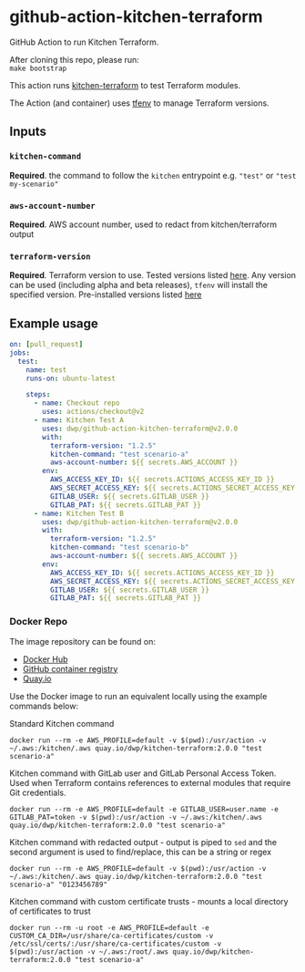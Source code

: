 # github-action-kitchen-terraform

GitHub Action to run Kitchen Terraform.

After cloning this repo, please run:  
`make bootstrap`

This action runs [kitchen-terraform](https://github.com/newcontext-oss/kitchen-terraform) to test Terraform modules.

The Action (and container) uses [tfenv](https://github.com/tfutils/tfenv) to manage Terraform versions.

## Inputs

### `kitchen-command`

**Required**. the command to follow the `kitchen` entrypoint e.g. `"test"` or `"test my-scenario"`

### `aws-account-number`

**Required**. AWS account number, used to redact from kitchen/terraform output

### `terraform-version`

**Required**. Terraform version to use. Tested versions listed [here](.github/workflows/build.yaml#L63). Any version can be used (including alpha and beta releases), `tfenv` will install the specified version. Pre-installed versions listed [here](.github/workflows/publish-containers.yml#L53)

## Example usage

```yml
on: [pull_request]
jobs:
  test:
    name: test
    runs-on: ubuntu-latest

    steps:
      - name: Checkout repo
        uses: actions/checkout@v2
      - name: Kitchen Test A
        uses: dwp/github-action-kitchen-terraform@v2.0.0
        with:
          terraform-version: "1.2.5"
          kitchen-command: "test scenario-a"
          aws-account-number: ${{ secrets.AWS_ACCOUNT }}
        env:
          AWS_ACCESS_KEY_ID: ${{ secrets.ACTIONS_ACCESS_KEY_ID }}
          AWS_SECRET_ACCESS_KEY: ${{ secrets.ACTIONS_SECRET_ACCESS_KEY }}
          GITLAB_USER: ${{ secrets.GITLAB_USER }}
          GITLAB_PAT: ${{ secrets.GITLAB_PAT }}
      - name: Kitchen Test B
        uses: dwp/github-action-kitchen-terraform@v2.0.0
        with:
          terraform-version: "1.2.5"
          kitchen-command: "test scenario-b"
          aws-account-number: ${{ secrets.AWS_ACCOUNT }}
        env:
          AWS_ACCESS_KEY_ID: ${{ secrets.ACTIONS_ACCESS_KEY_ID }}
          AWS_SECRET_ACCESS_KEY: ${{ secrets.ACTIONS_SECRET_ACCESS_KEY }}
          GITLAB_USER: ${{ secrets.GITLAB_USER }}
          GITLAB_PAT: ${{ secrets.GITLAB_PAT }}
```

### Docker Repo

The image repository can be found on:

* [Docker Hub](https://hub.docker.com/repository/docker/dwpdigital/kitchen-terraform)
* [GitHub container registry](https://github.com/dwp/github-action-kitchen-terraform/pkgs/container/github-action-kitchen-terraform)
* [Quay.io](https://quay.io/repository/dwp/kitchen-terraform)

Use the Docker image to run an equivalent locally using the example commands below:

Standard Kitchen command

```shell
docker run --rm -e AWS_PROFILE=default -v $(pwd):/usr/action -v ~/.aws:/kitchen/.aws quay.io/dwp/kitchen-terraform:2.0.0 "test scenario-a"
```

Kitchen command with GitLab user and GitLab Personal Access Token.
Used when Terraform contains references to external modules that require Git credentials.

```shell
docker run --rm -e AWS_PROFILE=default -e GITLAB_USER=user.name -e GITLAB_PAT=token -v $(pwd):/usr/action -v ~/.aws:/kitchen/.aws quay.io/dwp/kitchen-terraform:2.0.0 "test scenario-a"
```

Kitchen command with redacted output - output is piped to `sed` and the second argument is used to find/replace, this can be a string or regex

```shell
docker run --rm -e AWS_PROFILE=default -v $(pwd):/usr/action -v ~/.aws:/kitchen/.aws quay.io/dwp/kitchen-terraform:2.0.0 "test scenario-a" "0123456789"
```

Kitchen command with custom certificate trusts - mounts a local directory of certificates to trust

```shell
docker run --rm -u root -e AWS_PROFILE=default -e CUSTOM_CA_DIR=/usr/share/ca-certificates/custom -v /etc/ssl/certs/:/usr/share/ca-certificates/custom -v $(pwd):/usr/action -v ~/.aws:/root/.aws quay.io/dwp/kitchen-terraform:2.0.0 "test scenario-a"
```
